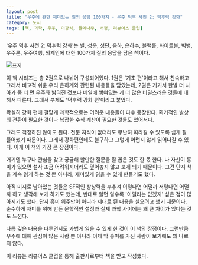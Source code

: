```yaml
---
layout: post
title: "우주에 관한 재미있는 질의 응담 100가지 - 우주 덕후 사전 2: 덕후력 강화"
category: 도서
tags: [책, 과학, 우주, 이광식, 들메나무, 서평, 리뷰어스 클럽]
---
```


'우주 덕후 사전 2: 덕후력 강화'는
별, 성운, 성단, 음하, 은하수, 블랙홀, 화이트볼, 빅뱅, 우주론, 우주여행, 외계인에 대한
100가지 질의 응답을 담은 책이다.

![표지](https://lh3.googleusercontent.com/zG2rOhVNSJ4-mjbsYs-pdreFFiMfvLmgoJzX8o5D-e0dx3DNogaqyfQz8BBbQfLCz33HnTTxLBOMvw=s480)

이 책 시리즈는 총 2권으로 나뉘어 구성되어있다.
1권은 '기초 편'이라고 해서 친숙하고 그래서 비교적 쉬운 우리 은하계와 관련된 내용들을 담았는데,
2권은 거기서 한발 더 나아가 좀 더 먼 우주와
밝혀진 것보다 베일에 쌓여있는 게 더 많은 비밀스러운 것들에 대해서 다룬다.
그래서 부제도 '덕후력 강화 편'이라고 붙었다.

확실히 강화 편에 걸맞게 과학적으로는 어려운 내용들이 다수 등장한다.
획기적인 발상의 전환이 필요한 것이나 복잡한 수식 계산이 필요한 것들도 있어서다.

그래도 걱정하진 않아도 된다.
전문 지식이 없더라도 무난히 따라갈 수 있도록 쉽게 잘 풀어썼기 때문이다.
그래서 강화편인데도 불구하고 그렇게 어렵지 않게 읽어나갈 수 있다.
이게 이 책의 가장 큰 장점이다.

거기엔 누구나 관심을 갖고 궁금해 할만한 질문을 잘 꼽은 것도 한 몫 한다.
나 자신이 흥미가 있으면 설사 조금 어려워지더라도 덮어놓지 않고 보게 되기 때문이다.
그건 단지 책을 계속 읽게 하는 것 뿐 아니라,
재미있게 읽을 수 있게 만들기도 했다.

아직 미지로 남아있는 것들은 SF적인 상상력을 부추겨
이렇다면 어떨까 저렇다면 어떨까 하고 생각해 보게 하기도 했는데,
반대로 알면 알수록 '이럴리는 없겠지' 싶은 점이 많아지기도 했다.
단지 흥미 위주만이 아니라 제대로 된 내용을 실으려고 했기 때문이다.
순수하게 재미를 위해 만든 문학적인 설정과 실제 과학 사이에는 꽤 큰 차이가 있다는 것도 느낀다.

나름 깊은 내용을 다루면서도 가볍게 읽을 수 있게 한 것이 이 책의 장점이다.
그런만큼 우주에 대해 관심이 많은 사람 뿐 아니라
이제 막 흥미를 가진 사람이 보기에도 꽤 나쁘지 않다.



<div class="im im-info">
이 리뷰는 리뷰어스 클럽을 통해 출판사로부터 책을 받고 작성했다.
</div>
